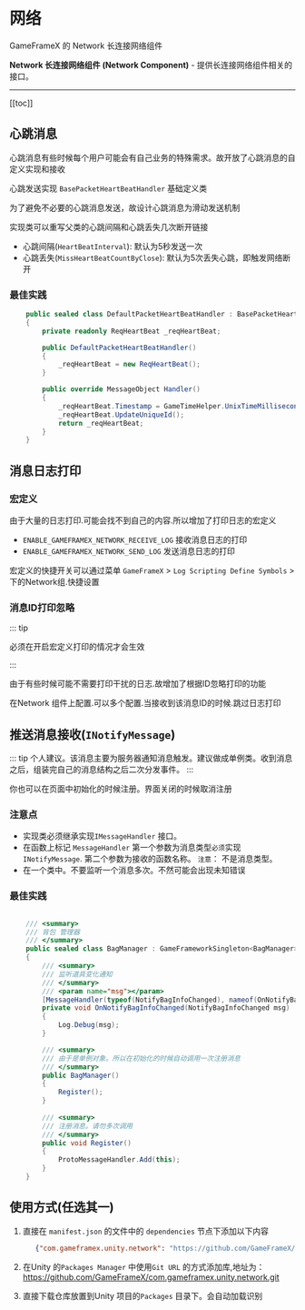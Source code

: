# 网络

GameFrameX 的 Network 长连接网络组件

**Network 长连接网络组件 (Network Component)** - 提供长连接网络组件相关的接口。

---
[[toc]]

## 心跳消息

心跳消息有些时候每个用户可能会有自己业务的特殊需求。故开放了心跳消息的自定义实现和接收

心跳发送实现 `BasePacketHeartBeatHandler` 基础定义类

为了避免不必要的心跳消息发送，故设计心跳消息为滑动发送机制

实现类可以重写父类的心跳间隔和心跳丢失几次断开链接

- 心跳间隔(`HeartBeatInterval`): 默认为5秒发送一次
- 心跳丢失(`MissHeartBeatCountByClose`): 默认为5次丢失心跳，即触发网络断开

### 最佳实践

```csharp
    public sealed class DefaultPacketHeartBeatHandler : BasePacketHeartBeatHandler
    {
        private readonly ReqHeartBeat _reqHeartBeat;

        public DefaultPacketHeartBeatHandler()
        {
            _reqHeartBeat = new ReqHeartBeat();
        }

        public override MessageObject Handler()
        {
            _reqHeartBeat.Timestamp = GameTimeHelper.UnixTimeMilliseconds();
            _reqHeartBeat.UpdateUniqueId();
            return _reqHeartBeat;
        }
    }
```

## 消息日志打印

### 宏定义

由于大量的日志打印.可能会找不到自己的内容.所以增加了打印日志的宏定义

- `ENABLE_GAMEFRAMEX_NETWORK_RECEIVE_LOG`  接收消息日志的打印
- `ENABLE_GAMEFRAMEX_NETWORK_SEND_LOG`  发送消息日志的打印

宏定义的快捷开关可以通过菜单 `GameFrameX` > `Log Scripting Define Symbols` > 下的Network组.快捷设置

### 消息ID打印忽略

::: tip

必须在开启宏定义打印的情况才会生效

:::

由于有些时候可能不需要打印干扰的日志.故增加了根据ID忽略打印的功能

在Network 组件上配置.可以多个配置.当接收到该消息ID的时候.跳过日志打印

## 推送消息接收(`INotifyMessage`)

::: tip
个人建议。该消息主要为服务器通知消息触发。建议做成单例类。收到消息之后，组装完自己的消息结构之后二次分发事件。
:::

你也可以在页面中初始化的时候注册。界面关闭的时候取消注册

### 注意点

- 实现类必须继承实现`IMessageHandler` 接口。
- 在函数上标记 `MessageHandler` 第一个参数为消息类型`必须`实现`INotifyMessage`. 第二个参数为接收的函数名称。 `注意`： 不是消息类型。
- 在一个类中。不要监听一个消息多次。不然可能会出现未知错误

### 最佳实践

```csharp

    /// <summary>
    /// 背包 管理器
    /// </summary>
    public sealed class BagManager : GameFrameworkSingleton<BagManager>, IMessageHandler
    {
        /// <summary>
        /// 监听道具变化通知
        /// </summary>
        /// <param name="msg"></param>
        [MessageHandler(typeof(NotifyBagInfoChanged), nameof(OnNotifyBagInfoChanged))]
        private void OnNotifyBagInfoChanged(NotifyBagInfoChanged msg)
        {
            Log.Debug(msg);
        }

        /// <summary>
        /// 由于是单例对象。所以在初始化的时候自动调用一次注册消息
        /// </summary>
        public BagManager()
        {
            Register();
        }
        
        /// <summary>
        /// 注册消息。请勿多次调用
        /// </summary>
        public void Register()
        {
            ProtoMessageHandler.Add(this);
        }
    }

```

## 使用方式(任选其一)

1. 直接在 `manifest.json` 的文件中的 `dependencies` 节点下添加以下内容
   ```json
      {"com.gameframex.unity.network": "https://github.com/GameFrameX/com.gameframex.unity.network.git"}
    ```
2. 在Unity 的`Packages Manager` 中使用`Git URL`
   的方式添加库,地址为：https://github.com/GameFrameX/com.gameframex.unity.network.git

3. 直接下载仓库放置到Unity 项目的`Packages` 目录下。会自动加载识别
